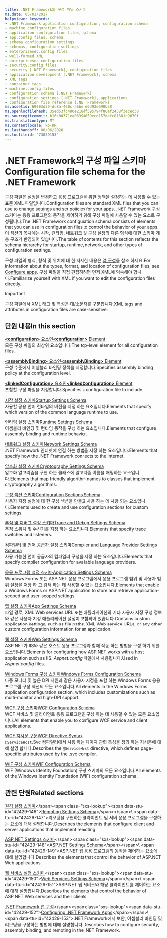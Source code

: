```yaml
---
title: .NET Framework의 구성 파일 스키마
ms.date: 05/01/2017
helpviewer_keywords:
- .NET Framework application configuration, configuration schema
- machine configuration files
- application configuration files, schema
- app.config files, schema
- schema configuration settings
- schemas, configuration settings
- enterprisesec.config files
- well-formed XML
- enterprisesec configuration files
- security.config files
- security [.NET Framework], configuration files
- application development [.NET Framework], schema
- XML tags
- container tags
- machine.config files
- configuration schema [.NET Framework]
- configuration settings [.NET Framework], applications
- configuration file reference [.NET Framework]
ms.assetid: 69003d39-dc8a-460c-a6be-e6d93e690b38
ms.openlocfilehash: 35ed53fc480e218df595794f80af2458f3ecec38
ms.sourcegitcommit: b16c00371ea06398859ecd157defc81301c9070f
ms.translationtype: MT
ms.contentlocale: ko-KR
ms.lasthandoff: 06/06/2020
ms.locfileid: "73039153"
---
```

# <a name="configuration-file-schema-for-the-net-framework"></a><span data-ttu-id="42429-102">.NET Framework의 구성 파일 스키마</span><span class="sxs-lookup"><span data-stu-id="42429-102">Configuration file schema for the .NET Framework</span></span>

<span data-ttu-id="42429-103">구성 파일은 설정을 변경하고 응용 프로그램을 위한 정책을 설정하는 데 사용할 수 있는 표준 XML 파일입니다.</span><span class="sxs-lookup"><span data-stu-id="42429-103">Configuration files are standard XML files that you can use to change settings and set policies for your apps.</span></span> <span data-ttu-id="42429-104">.NET Framework 구성 스키마는 응용 프로그램의 동작을 제어하기 위해 구성 파일에 사용할 수 있는 요소로 구성됩니다.</span><span class="sxs-lookup"><span data-stu-id="42429-104">The .NET Framework configuration schema consists of elements that you can use in configuration files to control the behavior of your apps.</span></span> <span data-ttu-id="42429-105">이 섹션의 목차에는 시작, 런타임, 네트워크 및 구성 설정의 다른 형식에 대한 스키마 계층 구조가 반영되어 있습니다.</span><span class="sxs-lookup"><span data-stu-id="42429-105">The table of contents for this section reflects the schema hierarchy for startup, runtime, network, and other types of configuration settings.</span></span>

<span data-ttu-id="42429-106">구성 파일의 형식, 형식 및 위치에 대 한 자세한 내용은 [앱 구성](../index.md)을 참조 하세요.</span><span class="sxs-lookup"><span data-stu-id="42429-106">For information about the types, format, and location of configuration files, see [Configure apps](../index.md).</span></span> <span data-ttu-id="42429-107">구성 파일을 직접 편집하려면 먼저 XML에 익숙해야 합니다.</span><span class="sxs-lookup"><span data-stu-id="42429-107">Familiarize yourself with XML if you want to edit the configuration files directly.</span></span>

> [!IMPORTANT]
> <span data-ttu-id="42429-108">구성 파일에서 XML 태그 및 특성은 대/소문자를 구분합니다.</span><span class="sxs-lookup"><span data-stu-id="42429-108">XML tags and attributes in configuration files are case-sensitive.</span></span>

## <a name="in-this-section"></a><span data-ttu-id="42429-109">단원 내용</span><span class="sxs-lookup"><span data-stu-id="42429-109">In this section</span></span>

<span data-ttu-id="42429-110">[**\<configuration>** 요소인](configuration-element.md)</span><span class="sxs-lookup"><span data-stu-id="42429-110">[**\<configuration>** Element](configuration-element.md)</span></span>\
<span data-ttu-id="42429-111">모든 구성 파일의 최상위 요소입니다.</span><span class="sxs-lookup"><span data-stu-id="42429-111">The top-level element for all configuration files.</span></span>

<span data-ttu-id="42429-112">[**\<assemblyBinding>** 요소인](assemblybinding-element-for-configuration.md)</span><span class="sxs-lookup"><span data-stu-id="42429-112">[**\<assemblyBinding>** Element](assemblybinding-element-for-configuration.md)</span></span>\
<span data-ttu-id="42429-113">구성 수준에서 어셈블리 바인딩 정책을 지정합니다.</span><span class="sxs-lookup"><span data-stu-id="42429-113">Specifies assembly binding policy at the configuration level.</span></span>

<span data-ttu-id="42429-114">[**\<linkedConfiguration>** 요소인](linkedconfiguration-element.md)</span><span class="sxs-lookup"><span data-stu-id="42429-114">[**\<linkedConfiguration>** Element](linkedconfiguration-element.md)</span></span>\
<span data-ttu-id="42429-115">포함할 구성 파일을 지정합니다.</span><span class="sxs-lookup"><span data-stu-id="42429-115">Specifies a configuration file to include.</span></span>

<span data-ttu-id="42429-116">[시작 설정 스키마](./startup/index.md)</span><span class="sxs-lookup"><span data-stu-id="42429-116">[Startup Settings Schema](./startup/index.md)</span></span>\
<span data-ttu-id="42429-117">사용할 공용 언어 런타임의 버전을 지정 하는 요소입니다.</span><span class="sxs-lookup"><span data-stu-id="42429-117">Elements that specify which version of the common language runtime to use.</span></span>

<span data-ttu-id="42429-118">[런타임 설정 스키마](./runtime/index.md)</span><span class="sxs-lookup"><span data-stu-id="42429-118">[Runtime Settings Schema](./runtime/index.md)</span></span>\
<span data-ttu-id="42429-119">어셈블리 바인딩 및 런타임 동작을 구성 하는 요소입니다.</span><span class="sxs-lookup"><span data-stu-id="42429-119">Elements that configure assembly binding and runtime behavior.</span></span>

<span data-ttu-id="42429-120">[네트워크 설정 스키마](./network/index.md)</span><span class="sxs-lookup"><span data-stu-id="42429-120">[Network Settings Schema](./network/index.md)</span></span>\
<span data-ttu-id="42429-121">.NET Framework 인터넷에 연결 하는 방법을 지정 하는 요소입니다.</span><span class="sxs-lookup"><span data-stu-id="42429-121">Elements that specify how the .NET Framework connects to the internet.</span></span>

<span data-ttu-id="42429-122">[암호화 설정 스키마](./cryptography/index.md)</span><span class="sxs-lookup"><span data-stu-id="42429-122">[Cryptography Settings Schema](./cryptography/index.md)</span></span>\
<span data-ttu-id="42429-123">암호화 알고리즘을 구현 하는 클래스에 알고리즘 이름을 매핑하는 요소입니다.</span><span class="sxs-lookup"><span data-stu-id="42429-123">Elements that map friendly algorithm names to classes that implement cryptography algorithms.</span></span>

<span data-ttu-id="42429-124">[구성 섹션 스키마](configuration-sections-schema.md)</span><span class="sxs-lookup"><span data-stu-id="42429-124">[Configuration Sections Schema](configuration-sections-schema.md)</span></span>\
<span data-ttu-id="42429-125">사용자 지정 설정에 대 한 구성 섹션을 만들고 사용 하는 데 사용 되는 요소입니다.</span><span class="sxs-lookup"><span data-stu-id="42429-125">Elements used to create and use configuration sections for custom settings.</span></span>

<span data-ttu-id="42429-126">[추적 및 디버그 설정 스키마](./trace-debug/index.md)</span><span class="sxs-lookup"><span data-stu-id="42429-126">[Trace and Debug Settings Schema](./trace-debug/index.md)</span></span>\
<span data-ttu-id="42429-127">추적 스위치 및 수신기를 지정 하는 요소입니다.</span><span class="sxs-lookup"><span data-stu-id="42429-127">Elements that specify trace switches and listeners.</span></span>

<span data-ttu-id="42429-128">[컴파일러 및 언어 공급자 설정 스키마](./compiler/index.md)</span><span class="sxs-lookup"><span data-stu-id="42429-128">[Compiler and Language Provider Settings Schema](./compiler/index.md)</span></span>\
<span data-ttu-id="42429-129">사용 가능한 언어 공급자의 컴파일러 구성을 지정 하는 요소입니다.</span><span class="sxs-lookup"><span data-stu-id="42429-129">Elements that specify compiler configuration for available language providers.</span></span>

<span data-ttu-id="42429-130">[응용 프로그램 설정 스키마](application-settings-schema.md)</span><span class="sxs-lookup"><span data-stu-id="42429-130">[Application Settings Schema](application-settings-schema.md)</span></span>\
<span data-ttu-id="42429-131">Windows Forms 또는 ASP.NET 응용 프로그램에서 응용 프로그램 범위 및 사용자 범위 설정을 저장 하 고 검색 하는 데 사용할 수 있는 요소입니다.</span><span class="sxs-lookup"><span data-stu-id="42429-131">Elements that enable a Windows Forms or ASP.NET application to store and retrieve application-scoped and user-scoped settings.</span></span>

<span data-ttu-id="42429-132">[앱 설정 스키마](./appsettings/index.md)</span><span class="sxs-lookup"><span data-stu-id="42429-132">[App Settings Schema](./appsettings/index.md)</span></span>\
<span data-ttu-id="42429-133">파일 경로, XML Web services URL 또는 애플리케이션의 기타 사용자 지정 구성 정보와 같은 사용자 지정 애플리케이션 설정이 포함되어 있습니다.</span><span class="sxs-lookup"><span data-stu-id="42429-133">Contains custom application settings, such as file paths, XML Web service URLs, or any other custom configuration information for an application.</span></span>

<span data-ttu-id="42429-134">[웹 설정 스키마](./web/index.md)</span><span class="sxs-lookup"><span data-stu-id="42429-134">[Web Settings Schema](./web/index.md)</span></span>\
<span data-ttu-id="42429-135">ASP.NET가 IIS와 같은 호스트 응용 프로그램과 함께 작동 하는 방법을 구성 하기 위한 요소입니다.</span><span class="sxs-lookup"><span data-stu-id="42429-135">Elements for configuring how ASP.NET works with a host application such as IIS.</span></span> <span data-ttu-id="42429-136">*Aspnet.config* 파일에서 사용됩니다.</span><span class="sxs-lookup"><span data-stu-id="42429-136">Used in *Aspnet.config* files.</span></span>

<span data-ttu-id="42429-137">[Windows Forms 구성 스키마](winforms/index.md)</span><span class="sxs-lookup"><span data-stu-id="42429-137">[Windows Forms Configuration Schema](winforms/index.md)</span></span>\
<span data-ttu-id="42429-138">다중 모니터 및 높은 DPI 지원과 같은 사용자 지정을 포함 하는 Windows Forms 응용 프로그램 구성 섹션의 모든 요소입니다.</span><span class="sxs-lookup"><span data-stu-id="42429-138">All elements in the Windows Forms application configuration section, which includes customizations such as multi-monitor and high-DPI support.</span></span>

<span data-ttu-id="42429-139">[WCF 구성 스키마](./wcf/index.md)</span><span class="sxs-lookup"><span data-stu-id="42429-139">[WCF Configuration Schema](./wcf/index.md)</span></span>\
<span data-ttu-id="42429-140">WCF 서비스 및 클라이언트 응용 프로그램을 구성 하는 데 사용할 수 있는 모든 요소입니다.</span><span class="sxs-lookup"><span data-stu-id="42429-140">All elements that enable you to configure WCF service and client applications.</span></span>

<span data-ttu-id="42429-141">[WCF 지시문 구문](./wcf-directive/index.md)</span><span class="sxs-lookup"><span data-stu-id="42429-141">[WCF Directive Syntax](./wcf-directive/index.md)</span></span>\
<span data-ttu-id="42429-142">`@ServiceHost`.Svc 컴파일러에서 사용 하는 페이지 관련 특성을 정의 하는 지시문에 대해 설명 합니다.</span><span class="sxs-lookup"><span data-stu-id="42429-142">Describes the `@ServiceHost` directive, which defines page-specific attributes used by the .svc compiler.</span></span>

<span data-ttu-id="42429-143">[WIF 구성 스키마](windows-identity-foundation/index.md)</span><span class="sxs-lookup"><span data-stu-id="42429-143">[WIF Configuration Schema](windows-identity-foundation/index.md)</span></span>\
<span data-ttu-id="42429-144">WIF (Windows Identity Foundation) 구성 스키마의 모든 요소입니다.</span><span class="sxs-lookup"><span data-stu-id="42429-144">All elements of the Windows Identity Foundation (WIF) configuration schema.</span></span>

## <a name="related-sections"></a><span data-ttu-id="42429-145">관련 단원</span><span class="sxs-lookup"><span data-stu-id="42429-145">Related sections</span></span>

<span data-ttu-id="42429-146">[원격 설정 스키마](https://docs.microsoft.com/previous-versions/dotnet/netframework-4.0/z415cf9a(v=vs.100))</span><span class="sxs-lookup"><span data-stu-id="42429-146">[Remoting Settings Schema](https://docs.microsoft.com/previous-versions/dotnet/netframework-4.0/z415cf9a(v=vs.100))</span></span>\
<span data-ttu-id="42429-147">리모팅을 구현하는 클라이언트 및 서버 응용 프로그램을 구성하는 요소에 대해 설명합니다.</span><span class="sxs-lookup"><span data-stu-id="42429-147">Describes the elements that configure client and server applications that implement remoting.</span></span>

<span data-ttu-id="42429-148">[ASP.NET Settings 스키마](https://docs.microsoft.com/previous-versions/dotnet/netframework-4.0/b5ysx397(v=vs.100))</span><span class="sxs-lookup"><span data-stu-id="42429-148">[ASP.NET Settings Schema](https://docs.microsoft.com/previous-versions/dotnet/netframework-4.0/b5ysx397(v=vs.100))</span></span>\
<span data-ttu-id="42429-149">ASP.NET 웹 응용 프로그램의 동작을 제어하는 요소에 대해 설명합니다.</span><span class="sxs-lookup"><span data-stu-id="42429-149">Describes the elements that control the behavior of ASP.NET Web applications.</span></span>

<span data-ttu-id="42429-150">[웹 서비스 설정 스키마](https://docs.microsoft.com/previous-versions/dotnet/netframework-4.0/cctwteet(v=vs.100))</span><span class="sxs-lookup"><span data-stu-id="42429-150">[Web Services Settings Schema](https://docs.microsoft.com/previous-versions/dotnet/netframework-4.0/cctwteet(v=vs.100))</span></span>\
<span data-ttu-id="42429-151">ASP.NET 웹 서비스와 해당 클라이언트를 제어하는 요소에 대해 설명합니다.</span><span class="sxs-lookup"><span data-stu-id="42429-151">Describes the elements that control the behavior of ASP.NET Web services and their clients.</span></span>

<span data-ttu-id="42429-152">[.NET Framework 앱 구성](https://docs.microsoft.com/previous-versions/dotnet/netframework-4.0/kza1yk3a(v=vs.100))</span><span class="sxs-lookup"><span data-stu-id="42429-152">[Configuring .NET Framework Apps](https://docs.microsoft.com/previous-versions/dotnet/netframework-4.0/kza1yk3a(v=vs.100))</span></span>\
<span data-ttu-id="42429-153">.NET Framework에서 보안, 어셈블리 바인딩 및 리모팅을 구성하는 방법에 대해 설명합니다.</span><span class="sxs-lookup"><span data-stu-id="42429-153">Describes how to configure security, assembly binding, and remoting in the .NET Framework.</span></span>
